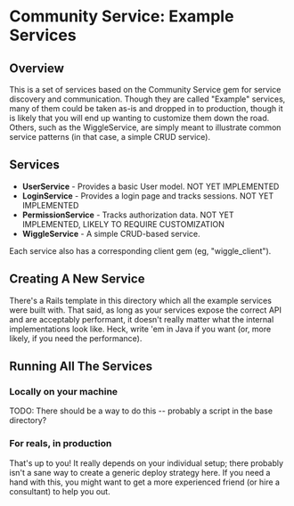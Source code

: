 # Community Service: Example Services

## Overview

This is a set of services based on the Community Service gem for service
discovery and communication.  Though they are called "Example" services, many
of them could be taken as-is and dropped in to production, though it is likely
that you will end up wanting to customize them down the road.  Others, such as
the WiggleService, are simply meant to illustrate common service patterns (in
that case, a simple CRUD service).

## Services

* **UserService** - Provides a basic User model.  NOT YET IMPLEMENTED
* **LoginService** - Provides a login page and tracks sessions.  NOT YET
    IMPLEMENTED
* **PermissionService** - Tracks authorization data.  NOT YET IMPLEMENTED, LIKELY
    TO REQUIRE CUSTOMIZATION
* **WiggleService** - A simple CRUD-based service.

Each service also has a corresponding client gem (eg, "wiggle_client").

## Creating A New Service

There's a Rails template in this directory which all the example services were
built with. That said, as long as your services expose the correct API and are
acceptably performant, it doesn't really matter what the internal
implementations look like.  Heck, write 'em in Java if you want (or, more
likely, if you need the performance).

## Running All The Services

### Locally on your machine

TODO: There should be a way to do this -- probably a script in the base
directory?

### For reals, in production

That's up to you!  It really depends on your individual setup; there probably
isn't a sane way to create a generic deploy strategy here.  If you need a hand
with this, you might want to get a more experienced friend (or hire a
consultant) to help you out.
